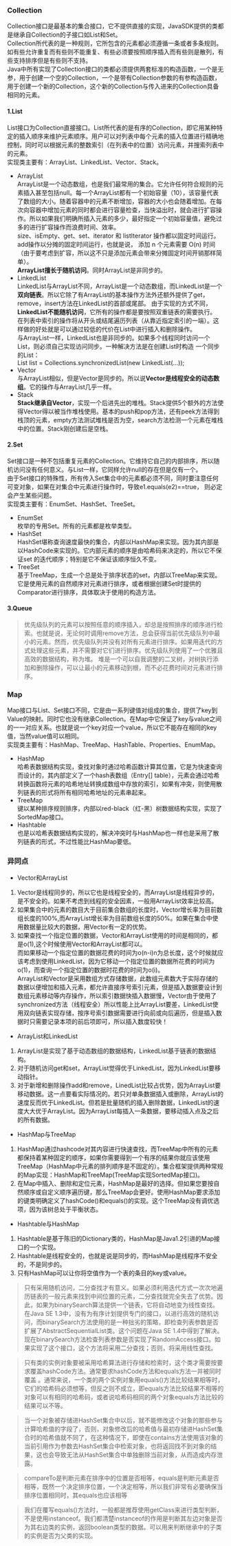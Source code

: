 ### Collection
Collection接口是最基本的集合接口，它不提供直接的实现，JavaSDK提供的类都是继承自Collection的子接口如List和Set。  
Collection所代表的是一种规则，它所包含的元素都必须遵循一条或者多条规则。如有些允许重复而有些则不能重复、有些必须要按照顺序插入而有些则是散列，有些支持排序但是有些则不支持。  
Java中所有实现了Collection接口的类都必须提供两套标准的构造函数，一个是无参，用于创建一个空的Collection，一个是带有Collection参数的有参构造函数，用于创建一个新的Collection，这个新的Collection与传入进来的Collection具备相同的元素。
#### 1.List
List接口为Collection直接接口。List所代表的是有序的Collection，即它用某种特定的插入顺序来维护元素顺序。用户可以对列表中每个元素的插入位置进行精确地控制，同时可以根据元素的整数索引（在列表中的位置）访问元素，并搜索列表中的元素。  
实现类主要有：ArrayList、LinkedList、Vector、Stack。
- ArrayList  
ArrayList是一个动态数组，也是我们最常用的集合。它允许任何符合规则的元素插入甚至包括null。每一个ArrayList都有一个初始容量（10），该容量代表了数组的大小。随着容器中的元素不断增加，容器的大小也会随着增加。在每次向容器中增加元素的同时都会进行容量检查，当快溢出时，就会进行扩容操作。所以如果我们明确所插入元素的多少，最好指定一个初始容量值，避免过多的进行扩容操作而浪费时间、效率。  
size、isEmpty、get、set、iterator 和 listIterator 操作都以固定时间运行。add操作以分摊的固定时间运行，也就是说， 添加 n 个元素需要 O(n) 时间（由于要考虑到扩容，所以这不只是添加元素会带来分摊固定时间开销那样简单）。  
**ArrayList擅长于随机访问**。同时ArrayList是非同步的。
- LinkedList  
LinkedList与ArrayList不同，ArrayList是一个动态数组，而LinkedList是一个**双向链表**。所以它除了有ArrayList的基本操作方法外还额外提供了get，remove，insert方法在LinkedList的首部或尾部。
由于实现的方式不同，**LinkedList不能随机访问**，它所有的操作都是要按照双重链表的需要执行。  
在列表中索引的操作将从开头或结尾遍历列表（从靠近指定索引的一端）。这样做的好处就是可以通过较低的代价在List中进行插入和删除操作。  
与ArrayList一样，LinkedList也是非同步的。如果多个线程同时访问一个List，则必须自己实现访问同步。一种解决方法是在创建List时构造	一个同步的List：  
List list = Collections.synchronizedList(new LinkedList(...));
- Vector   
与ArrayList相似，但是Vector是同步的。所以说**Vector是线程安全的动态数组**。它的操作与ArrayList几乎一样。
- Stack   
**Stack继承自Vector**，实现一个后进先出的堆栈。Stack提供5个额外的方法使得Vector得以被当作堆栈使用。基本的push和pop方法，还有peek方法得到栈顶的元素，empty方法测试堆栈是否为空，search方法检测一个元素在堆栈中的位置。Stack刚创建后是空栈。
#### 2.Set
Set接口是一种不包括重复元素的Collection。它维持它自己的内部排序，所以随机访问没有任何意义。与List一样，它同样允许null的存在但是仅有一个。  
 由于Set接口的特殊性，所有传入Set集合中的元素都必须不同，同时要注意任何可变对象，如果在对集合中元素进行操作时，导致e1.equals(e2)==true， 则必定会产生某些问题。  
实现类主要有：EnumSet、HashSet、TreeSet。
- EnumSet   
枚举的专用Set。所有的元素都是枚举类型。
- HashSet  
HashSet堪称查询速度最快的集合，内部以HashMap来实现。因为其内部是以HashCode来实现的。它内部元素的顺序是由哈希码来决定的，所以它不保证set 的迭代顺序；特别是它不保证该顺序恒久不变。
- TreeSet   
基于TreeMap，生成一个总是处于排序状态的set，内部以TreeMap来实现。它是使用元素的自然顺序对元素进行排序，或者根据创建Set时提供的Comparator进行排序，具体取决于使用的构造方法。
#### 3.Queue
> 优先级队列的元素可以按照任意的顺序插入，却总是按照排序的顺序进行检索。也就是说，无论何时调用remove方法，总会获得当前优先级队列中最小的元素。然而，优先级队列并没有对所有元素进行排序。如果用迭代的方式处理这些元素，并不需要对它们进行排序。优先级队列使用了一个优雅且高效的数据结构，称为堆。
堆是一个可以自我调整的二叉树，对树执行添加和删除操作，可以让最小的元素移动到根，而不必花费时间对元素进行排序。

### Map
Map接口与List、Set接口不同，它是由一系列键值对组成的集合，提供了key到Value的映射。同时它也没有继承Collection。在Map中它保证了key与value之间的一一对应关系。也就是说一个key对应一个value，所以它不能存在相同的key值，当然value值可以相同。  
实现类主要有：HashMap、TreeMap、HashTable、Properties、EnumMap。
- HashMap  
哈希表数据结构实现，查找对象时通过哈希函数计算其位置，它是为快速查询而设计的，其内部定义了一个hash表数组（Entry[] table），元素会通过哈希转换函数将元素的哈希地址转换成数组中存放的索引，如果有冲突，则使用散列链表的形式将所有相同哈希地址的元素串起来。
- TreeMap  
键以某种排序规则排序，内部以red-black（红-黑）树数据结构实现，实现了SortedMap接口。
- Hashtable  
 也是以哈希表数据结构实现的，解决冲突时与HashMap也一样也是采用了散列链表的形式，不过性能比HashMap要低。
 
### 异同点
- Vector和ArrayList
1. Vector是线程同步的，所以它也是线程安全的，而ArrayList是线程异步的，是不安全的。如果不考虑到线程的安全因素，一般用ArrayList效率比较高。
2. 如果集合中的元素的数目大于目前集合数组的长度时，Vector增长率为目前数组长度的100%,而ArrayList增长率为目前数组长度的50%。如果在集合中使用数据量比较大的数据，用Vector有一定的优势。
3. 如果查找一个指定位置的数据，Vector和ArrayList使用的时间是相同的，都是o(1),这个时候使用Vector和ArrayList都可以。  
而如果移动一个指定位置的数据花费的时间为o(n-i)n为总长度，这个时候就应该考虑到使用LinkedList，因为它移动一个指定位置的数据所花费的时间为o(1)，而查询一个指定位置的数据时花费的时间为o(i)。  
ArrayList和Vector是采用数组方式存储数据，此数组元素数大于实际存储的数据以便增加和插入元素，都允许直接序号索引元素，但是插入数据要设计到数组元素移动等内存操作，所以索引数据快插入数据慢，Vector由于使用了synchronized方法（线程安全）所以性能上比ArrayList要差，LinkedList使用双向链表实现存储，按序号索引数据需要进行向前或向后遍历，但是插入数据时只需要记录本项的前后项即可，所以插入数度较快！
- ArrayList和LinkedList 
1. ArrayList是实现了基于动态数组的数据结构，LinkedList基于链表的数据结构。
2. 对于随机访问get和set，ArrayList觉得优于LinkedList，因为LinkedList要移动指针。
3. 对于新增和删除操作add和remove，LinedList比较占优势，因为ArrayList要移动数据。这一点要看实际情况的。若只对单条数据插入或删除，ArrayList的速度反而优于LinkedList。但若是批量随机的插入删除数据，LinkedList的速度大大优于ArrayList。因为ArrayList每插入一条数据，要移动插入点及之后的所有数据。
- HashMap与TreeMap 
1. HashMap通过hashcode对其内容进行快速查找，而TreeMap中所有的元素都保持着某种固定的顺序，如果你需要得到一个有序的结果你就应该使用TreeMap（HashMap中元素的排列顺序是不固定的）。集合框架提供两种常规的Map实现：HashMap和TreeMap(TreeMap实现SortedMap接口)。 
2. 在Map中插入、删除和定位元素，HashMap是最好的选择。但如果您要按自然顺序或自定义顺序遍历键，那么TreeMap会更好。使用HashMap要求添加的键类明确定义了hashCode()和equals()的实现。这个TreeMap没有调优选项，因为该树总处于平衡状态。
- Hashtable与HashMap 
1. Hashtable是基于陈旧的Dictionary类的，HashMap是Java1.2引进的Map接口的一个实现。
2. Hashtable是线程安全的，也就是说是同步的，而HashMap是线程序不安全的，不是同步的。
3. 只有HashMap可以让你将空值作为一个表的条目的key或value。

> 只有采用随机访问，二分查找才有意义。如果必须利用迭代方式一次次地遍历链表的一般元素来找到中间位置的元素，二分查找就完全失去了优势。因此，如果为binarySearch算法提供一个链表，它将自动地变为线性查找。在Java SE 1.3中，没有为有序计划提供专门的接口，以进行高效的随机访问，而binarySearch方法使用的是一种拙劣的策略，即检查列表参数是否扩展了AbstractSequentialList类。这个问题在Java SE 1.4中得到了解决。现在binarySearch方法检查列表参数是否实现了RandomAccess接口。如果实现了这个接口，这个方法将采用二分查找；否则，将采用线性查找。

> 只有类的实例对象要被采用哈希算法进行存储和检索时，这个类才需要按要求覆盖hashCode方法。通常要求hashCode方法和equals方法一并被同时覆盖 。通常来说，一个类的两个实例对象用equals()方法比较结果相等时，它们的哈希码必须想等，但反之则不成立，即equals方法比较结果不相等的对象可以有相同的哈希码，或者说哈希码相同的两个对象equals方法比较的结果可以不等。
	
> 当一个对象被存储进HashSet集合中以后，就不能修改这个对象的那些参与计算哈希值的字段了，否则，对象修改后的哈希值与最初存储进HashSet集合时的哈希值就不同了，在这种情况下，即使在contains方法使用该对象的当前引用作为参数去HashSet集合中检索对象，也将返回找不到对象的结果，这也会导致无法从HashSet集合中单独删除当前对象，从而造成内存泄露。
 
> compareTo是判断元素在排序中的位置是否相等，equals是判断元素是否相等，既然一个决定排序位置，一个决定相等，所以我们非常有必要确保当排序位置相同时，其equals也应该相等

> 我们在覆写equals()方法时，一般都是推荐使用getClass来进行类型判断，不是使用instanceof。我们都清楚instanceof的作用是判断其左边对象是否为其右边类的实例，返回boolean类型的数据。可以用来判断继承中的子类的实例是否为父类的实现。